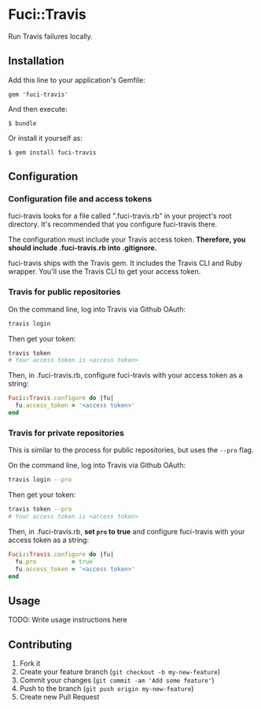 # Fuci::Travis

Run Travis failures locally.

## Installation

Add this line to your application's Gemfile:

    gem 'fuci-travis'

And then execute:

    $ bundle

Or install it yourself as:

    $ gem install fuci-travis

## Configuration
### Configuration file and access tokens

fuci-travis looks for a file called ".fuci-travis.rb" in your project's
root directory. It's recommended that you configure fuci-travis there.

The configuration must include your Travis access token. **Therefore,
you should include .fuci-travis.rb into .gitignore.**

fuci-travis ships with the Travis gem. It includes the Travis CLI and
Ruby wrapper. You'll use the Travis CLI to get your access token.

### Travis for public repositories

On the command line, log into Travis via Github OAuth:

```sh
travis login
```

Then get your token:

```sh
travis token
# Your access token is <access token>
```

Then, in .fuci-travis.rb, configure fuci-travis with your access token
as a string:

```ruby
Fuci::Travis.configure do |fu|
  fu.access_token = '<access token>'
end
```

### Travis for private repositories

This is similar to the process for public repositories, but uses the
`--pro` flag.

On the command line, log into Travis via Github OAuth:

```sh
travis login --pro
```

Then get your token:

```sh
travis token --pro
# Your access token is <access token>
```

Then, in .fuci-travis.rb, **set `pro` to true** and configure
fuci-travis with your access token as a string:

```ruby
Fuci::Travis.configure do |fu|
  fu.pro          = true
  fu.access_token = '<access token>'
end
```

## Usage

TODO: Write usage instructions here

## Contributing

1. Fork it
2. Create your feature branch (`git checkout -b my-new-feature`)
3. Commit your changes (`git commit -am 'Add some feature'`)
4. Push to the branch (`git push origin my-new-feature`)
5. Create new Pull Request
